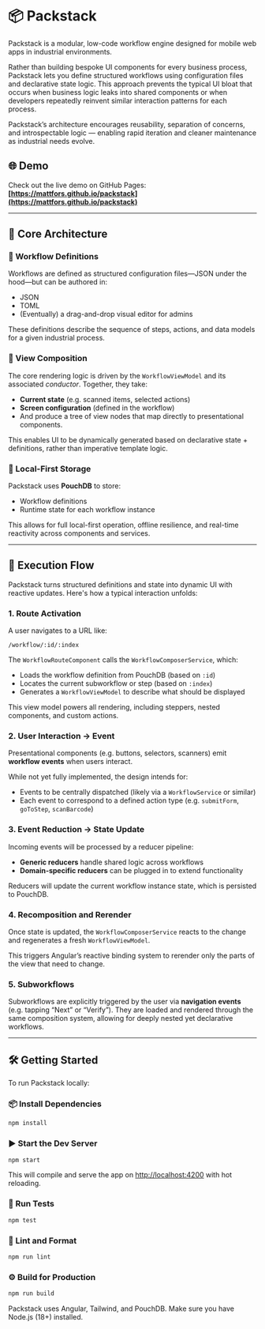 # 📦 Packstack

Packstack is a modular, low-code workflow engine designed for mobile web apps in industrial environments.

Rather than building bespoke UI components for every business process, Packstack lets you define structured workflows using configuration files and declarative state logic. This approach prevents the typical UI bloat that occurs when business logic leaks into shared components or when developers repeatedly reinvent similar interaction patterns for each process.

Packstack’s architecture encourages reusability, separation of concerns, and introspectable logic — enabling rapid iteration and cleaner maintenance as industrial needs evolve.


## 🌐 Demo

Check out the live demo on GitHub Pages:
**[https://mattfors.github.io/packstack](https://mattfors.github.io/packstack)**

---

## 🧱 Core Architecture

### 🔧 Workflow Definitions
Workflows are defined as structured configuration files—JSON under the hood—but can be authored in:
- JSON
- TOML
- (Eventually) a drag-and-drop visual editor for admins

These definitions describe the sequence of steps, actions, and data models for a given industrial process.

### 🧠 View Composition
The core rendering logic is driven by the `WorkflowViewModel` and its associated *conductor*. Together, they take:
- **Current state** (e.g. scanned items, selected actions)
- **Screen configuration** (defined in the workflow)
- And produce a tree of view nodes that map directly to presentational components.

This enables UI to be dynamically generated based on declarative state + definitions, rather than imperative template logic.

### 💾 Local-First Storage
Packstack uses **PouchDB** to store:
- Workflow definitions
- Runtime state for each workflow instance

This allows for full local-first operation, offline resilience, and real-time reactivity across components and services.

---

## 🔁 Execution Flow

Packstack turns structured definitions and state into dynamic UI with reactive updates. Here's how a typical interaction unfolds:

### 1. Route Activation
A user navigates to a URL like:

```
/workflow/:id/:index
```

The `WorkflowRouteComponent` calls the `WorkflowComposerService`, which:
- Loads the workflow definition from PouchDB (based on `:id`)
- Locates the current subworkflow or step (based on `:index`)
- Generates a `WorkflowViewModel` to describe what should be displayed

This view model powers all rendering, including steppers, nested components, and custom actions.

### 2. User Interaction → Event
Presentational components (e.g. buttons, selectors, scanners) emit **workflow events** when users interact.

While not yet fully implemented, the design intends for:
- Events to be centrally dispatched (likely via a `WorkflowService` or similar)
- Each event to correspond to a defined action type (e.g. `submitForm`, `goToStep`, `scanBarcode`)

### 3. Event Reduction → State Update
Incoming events will be processed by a reducer pipeline:
- **Generic reducers** handle shared logic across workflows
- **Domain-specific reducers** can be plugged in to extend functionality

Reducers will update the current workflow instance state, which is persisted to PouchDB.

### 4. Recomposition and Rerender
Once state is updated, the `WorkflowComposerService` reacts to the change and regenerates a fresh `WorkflowViewModel`.

This triggers Angular’s reactive binding system to rerender only the parts of the view that need to change.

### 5. Subworkflows
Subworkflows are explicitly triggered by the user via **navigation events** (e.g. tapping “Next” or “Verify”). They are loaded and rendered through the same composition system, allowing for deeply nested yet declarative workflows.

---

## 🛠️ Getting Started

To run Packstack locally:

### 📦 Install Dependencies
```bash
npm install
```

### ▶️ Start the Dev Server
```bash
npm start
```

This will compile and serve the app on [http://localhost:4200](http://localhost:4200) with hot reloading.

### 🧪 Run Tests
```bash
npm test
```

### 🧹 Lint and Format
```bash
npm run lint
```

### ⚙️ Build for Production
```bash
npm run build
```

Packstack uses Angular, Tailwind, and PouchDB. Make sure you have Node.js (18+) installed.
